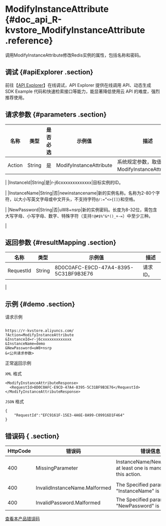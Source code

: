 # ModifyInstanceAttribute {#doc_api_R-kvstore_ModifyInstanceAttribute .reference}

调用ModifyInstanceAttribute修改Redis实例的属性，包括名称和密码。

## 调试 {#apiExplorer .section}

前往【[API Explorer](https://api.aliyun.com/#product=R-kvstore&api=ModifyInstanceAttribute)】在线调试，API Explorer 提供在线调用 API、动态生成 SDK Example 代码和快速检索接口等能力，能显著降低使用云 API 的难度，强烈推荐使用。

## 请求参数 {#parameters .section}

|名称|类型|是否必选|示例值|描述|
|--|--|----|---|--|
|Action|String|是|ModifyInstanceAttribute|系统规定参数，取值：ModifyInstanceAttribute。

 |
|InstanceId|String|是|r-j6cxxxxxxxxxxxxx|目标实例的ID。

 |
|InstanceName|String|否|newinstancename|新的实例名称。名称为2-80个字符，以大小写英文字母或中文开头，不支持字符`@/:=”<>{[]}`和空格。

 |
|NewPassword|String|否|uW8+nsrp|新的实例密码。长度为8-32位，需包含大写字母、小写字母、数字、特殊字符（支持`!@#$%^&*()_+-=`）中至少三种。

 |

## 返回参数 {#resultMapping .section}

|名称|类型|示例值|描述|
|--|--|---|--|
|RequestId|String|8D0C0AFC-E9CD-47A4-8395-5C31BF9B3E76|请求ID。

 |

## 示例 {#demo .section}

请求示例

``` {#request_demo}

https://r-kvstore.aliyuncs.com/
?Action=ModifyInstanceAttribute
&InstanceId=r-j6cxxxxxxxxxxxxx
&InstanceName=demo
&NewPassword=uW8+nsrp
&<公共请求参数>

```

正常返回示例

`XML` 格式

``` {#xml_return_success_demo}
<ModifyInstanceAttributeResponse>
  <RequestId>8D0C0AFC-E9CD-47A4-8395-5C31BF9B3E76</RequestId>
</ModifyInstanceAttributeResponse>

```

`JSON` 格式

``` {#json_return_success_demo}
{
	"RequestId":"EFC9161F-15E3-4A6E-8A99-C09916D1F464"
}
```

## 错误码 { .section}

|HttpCode|错误码|错误信息|描述|
|--------|---|----|--|
|400|MissingParameter|InstanceName/NewPassword at least one is mandatory for this action.|实例名称/新密码至少要填写一个。|
|400|InvalidInstanceName.Malformed|The Specified parameter "InstanceName" is not valid.|InstanceName验证失败|
|400|InvalidPassword.Malformed|The Specified parameter "NewPassword" is not valid.|密码验证无效|

[查看本产品错误码](https://error-center.aliyun.com/status/product/R-kvstore)

